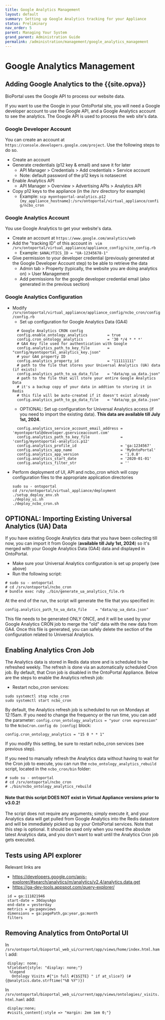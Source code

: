 ```yaml
---
title: Google Analytics Management
layout: default
summary: Setting up Google Analytics tracking for your Appliance
status: Preliminary
nav_order: 5
parent: Managing Your System
grand_parent: Administration Guide
permalink: /administration/management/google_analytics_management
---
```


# Google Analytics Management

## Adding Google Analytics to the {{site.opva}}

BioPortal uses the Google API to process our website data. 

If you want to use the Google in your OntoPortal site,
you will need a Google developer account to use the Google API,
and a Google Analytics account to see the analytics.
The Google API is used to process the web site's data.

### Google Developer Account

You can create an account at `https://console.developers.google.com/project`.
Use the following steps to do so.

* Create an account
* Generate credentials (p12 key & email) and save it for later
  * API Manager > Credentials > Add credentials > Service account
  * Note: default password of the p12 keys is notasecret
* Enable Analytics API
  * API Manager > Overview > Advertising APIs > Analytics API
* Copy p12 keys to the appliance (in the /srv directory for example)
  * Example: `scp myontoportal-analytics.p12 {my_appliance_hostname}:/srv/ontoportal/virtual_appliance/config/ncbo_cron`

### Google Analytics Account

You use Google Analytics to get your website's data. 

* Create an account at `https://www.google.com/analytics/web`
* Add the "tracking ID" of this account in ` vim /srv/ontoportal/virtual_appliance/appliance_config/site_config.rb`
  * Example: `$ANALYTICS_ID = "UA-12345678-1"`
* Give permission to your developer credential (previously generated at the Google Developer Account step) to be able to retrieve the data
  * Admin tab > Property (typically, the website you are doing analytics on) > User Management
  * Add permissions for the google developer credential email (also generated in the previous section)

### Google Analytics Configuration  

  * Modify `/srv/ontoportal/virtual_appliance/appliance_config/ncbo_cron/config/config.rb`
    * Set up configuration for Google Analytics Data (GA4) 
    ```
      # Google Analytics CRON config
      config.enable_ontology_analytics         = true
      config.cron_ontology_analytics           = '30 */4 * * *'
      # GA4 Key file used for authentication with Google
      config.analytics_path_to_key_file        = "config/myontoportal_analytics_key.json"
      # your GA4 property ID    
      config.analytics_property_id             = "111111111"
      # path to the file that stores your Universal Analytics (UA) data (if exists)
      config.analytics_path_to_ua_data_file    = "data/op_ua_data.json"
      # path to the file that will store your entire Google Analytics Data
      # it's a backup copy of your data in addtion to storing it in Redis
      # this file will be auto-created if it doesn't exist already
      config.analytics_path_to_ga_data_file    = "data/op_ga_data.json"
    ```
    * OPTIONAL: Set up configuration for Universal Analytics access (if you need to import the existing data). **This data are available till July 1st, 2024**. 
    ```
      config.analytics_service_account_email_address = 'myontoportal@developer.gserviceaccount.com'
      config.analytics_path_to_key_file              = 'config/myontoportal-analytics.p12'
      config.analytics_profile_id                    = 'ga:1234567'
      config.analytics_app_name                      = 'MyOntoPortal'
      config.analytics_app_version                   = '1.0.0'
      config.analytics_start_date                    = '2020-01-01'
      config.analytics_filter_str                    = ''
    ```
  * Perform deployment of UI, API and ncbo_cron which will copy configuration files to the appropriate application directories
    ```
    sudo su - ontoportal
    cd /srv/ontoportal/virtual_appliance/deployment
    ./setup_deploy_env.sh
    ./deploy_ui.sh
    ./deploy_ncbo_cron.sh
    ```
## OPTIONAL: Importing Existing Universal Analytics (UA) Data

If you have existing Google Analytics data that you have been collecting till now, you can import it from Google (**available till July 1st, 2024**) so it's merged with your Google Analytics Data (GA4) data and displayed in OntoPortal.

* Make sure your Universal Analytics configuration is set up properly (see above)
* Run the following script:
```
# sudo su - ontoportal
# cd /srv/ontoportal/ncbo_cron
# bundle exec ruby ./bin/generate_ua_analytics_file.rb
```
At the end of the run, the script will generate the file that you specified in:
```
config.analytics_path_to_ua_data_file    = "data/op_ua_data.json"
```
This file needs to be generated ONLY ONCE, and it will be used by your Google Analytics CRON job to merge the "old" data with the new data from GA4. Once this file is generated, you can safely delete the section of the configuration related to Universal Analytics.


## Enabling Analytics Cron Job

The Analytics data is stored in Redis data store and is scheduled to be refreshed weekly. The refresh is done via an automatically scheduled Cron job. By default, that Cron job is disabled in the OntoPortal Appliance. Below are the steps to enable the Analytics refresh job: 

* Restart ncbo_cron services:
```
sudo systemctl stop ncbo_cron
sudo systemctl start ncbo_cron
```
By default, the Analytics refresh job is scheduled to run on Mondays at 12:15am. If you need to change the frequency or the run time, you can add the parameter: `config.cron_ontology_analytics = "your cron expression"` to the `NcboCron.config do |config|` block:
```
config.cron_ontology_analytics = "15 0 * * 1"
```

If you modify this setting, be sure to restart ncbo_cron services (see previous step).

If you need to manually refresh the Analytics data without having to wait for the Cron job to execute, you can run the `ncbo_ontology_analytics_rebuild` script, located in the `ncbo_cron/bin` folder:
```
# sudo su - ontoportal
# cd /srv/ontoportal/ncbo_cron
# ./bin/ncbo_ontology_analytics_rebuild
```

#### Note that this script DOES NOT exist in Virtual Appliance versions prior to v3.0.2! 

The script does not require any arguments; simply execute it, and your Analytics data will get pulled from Google Analytics into the Redis datastore and will be immediately picked up by your OntoPortal services. Note that this step is optional. It should be used only when you need the absolute latest Analytics data, and you don't want to wait until the Analytics Cron job gets executed.

## Tests using API explorer

Relevant links are
* https://developers.google.com/apis-explorer/#search/analytics/m/analytics/v2.4/analytics.data.get
* https://ga-dev-tools.appspot.com/query-explorer/

```
 id = ga:111821946
 start-date = 30daysAgo
 end-date = yesterday
 metrics = ga:pageviews
 dimensions = ga:pagePath,ga:year,ga:month
 filters
```

## Removing Analytics from OntoPortal UI

In `/srv/ontoportal/bioportal_web_ui/current/app/views/home/index.html.haml` add:

```
 display: none;
 %fieldset{style: "display: none;"}
  %legend
   Ontology Visits #{"in full #{$SITE} " if at_slice?} (#{@analytics.date.strftime("%B %Y")})
```

In `/srv/ontoportal/bioportal_web_ui/current/app/views/ontologies/_visits.html.haml` add:

```
 display:none;
 #visits_content{:style => "margin: 2em 1em 0;"}
 ```
